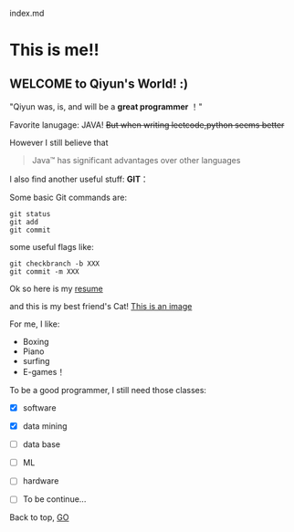 index.md
# This is me!!
## WELCOME to Qiyun's World! :)

"Qiyun was, is, and will be a **great programmer** ！"

Favorite lanugage: JAVA! ~~But when writing leetcode,python seems better~~

However I still believe that

> Java™ has significant advantages over other languages

I also find another useful stuff: **GIT**：

Some basic Git commands are:
```
git status
git add
git commit
```
some useful flags like:
```
git checkbranch -b XXX
git commit -m XXX
```

Ok so here is my [resume](https://resume.io/r/kIa5ISfnf)

and this is my best friend's Cat! 
[This is an image](e0a5f824cffda6ca6372570d873069e.jpg)

For me, I like:
- Boxing
- Piano
- surfing
- E-games！

To be a good programmer, I still need those classes:
-[x] software 
-[x] data mining
-[ ] data base
-[ ] ML
-[ ] hardware
-[ ] To be continue...


Back to top, [GO](#this-is-me)